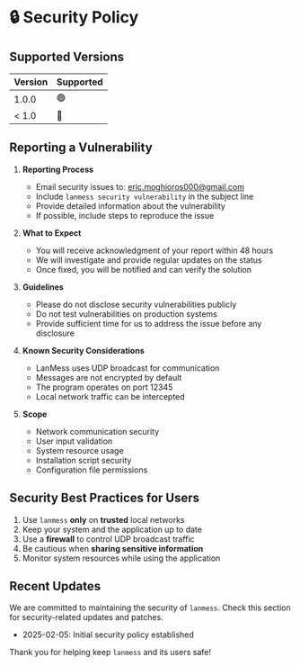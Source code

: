 # 🔒 Security Policy

## Supported Versions

| Version | Supported |
|---------|-----------|
| 1.0.0   | 🟢        |
| < 1.0   | 🔴        |

## Reporting a Vulnerability

1. **Reporting Process**
   - Email security issues to: eric.moghioros000@gmail.com
   - Include `lanmess security vulnerability` in the subject line
   - Provide detailed information about the vulnerability
   - If possible, include steps to reproduce the issue

2. **What to Expect**
   - You will receive acknowledgment of your report within 48 hours
   - We will investigate and provide regular updates on the status
   - Once fixed, you will be notified and can verify the solution

3. **Guidelines**
   - Please do not disclose security vulnerabilities publicly
   - Do not test vulnerabilities on production systems
   - Provide sufficient time for us to address the issue before any disclosure

4. **Known Security Considerations**
   - LanMess uses UDP broadcast for communication
   - Messages are not encrypted by default
   - The program operates on port 12345
   - Local network traffic can be intercepted

5. **Scope**
   - Network communication security
   - User input validation
   - System resource usage
   - Installation script security
   - Configuration file permissions

## Security Best Practices for Users

1. Use `lanmess` **only** on **trusted** local networks
2. Keep your system and the application up to date
3. Use a **firewall** to control UDP broadcast traffic
4. Be cautious when **sharing sensitive information**
5. Monitor system resources while using the application

## Recent Updates

We are committed to maintaining the security of `lanmess`. Check this section for security-related updates and patches.

- 2025-02-05: Initial security policy established

Thank you for helping keep `lanmess` and its users safe!
